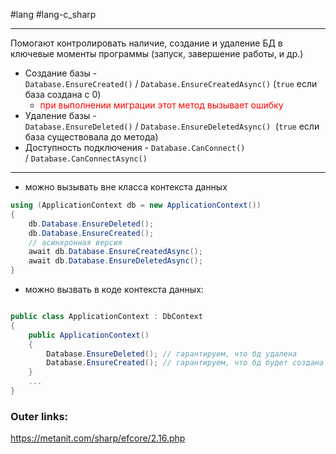 #lang #lang-c_sharp

---
Помогают контролировать наличие, создание и удаление БД в ключевые моменты программы (запуск, завершение работы, и др.)

- Создание базы - `Database.EnsureCreated()` / `Database.EnsureCreatedAsync()` (`true` если база создана с 0) 
	- <font color="#ff0000">при выполнении миграции этот метод вызывает ошибку</font>
- Удаление базы - `Database.EnsureDeleted()` / `Database.EnsureDeletedAsync()`  (`true` если база существовала до метода)
- Доступность подключения - `Database.CanConnect()` / `Database.CanConnectAsync()`

---
- можно вызывать вне класса контекста данных
```csharp
using (ApplicationContext db = new ApplicationContext())
{
    db.Database.EnsureDeleted();
    db.Database.EnsureCreated();
    // асинхронная версия
    await db.Database.EnsureCreatedAsync();
    await db.Database.EnsureDeletedAsync();
}
```

- можно вызвать в коде контекста данных:
```csharp

public class ApplicationContext : DbContext
{
    public ApplicationContext()
    {
        Database.EnsureDeleted(); // гарантируем, что бд удалена
        Database.EnsureCreated(); // гарантируем, что бд будет создана
    }
    ...
}
```

### Outer links:
https://metanit.com/sharp/efcore/2.16.php